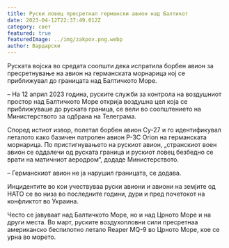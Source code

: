 ```yaml
---
title: Руски ловец пресретнал германски авион над Балтикот
date: 2023-04-12T22:37:49.012Z
category: свет
featured: true
featuredImage: ../img/zakpov.png.webp
author: Вардарски
---
```


Руската војска во средата соопшти дека испратила борбен авион за пресретнување на авион на германската морнарица кој се приближувал до границата над Балтичкото Море.

– На 12 април 2023 година, руските служби за контрола на воздушниот простор над Балтичкото Море открија воздушна цел која се приближуваше до руската граница, се вели во соопштението на Министерството за одбрана на Телеграма.

Според истиот извор, полетал борбен авион Су-27 и го идентификувал леталото како базичен патролен авион P-3C Orion на германската морнарица. По пристигнувањето на рускиот авион, „странскиот воен авион се оддалечи од руската граница и рускиот ловец безбедно се врати на матичниот аеродром“, додаде Министерството.

– Германскиот авион не ја нарушил границата, се додава.

Инцидентите во кои учествуваа руски авиони и авиони на земјите од НАТО се во низа во последните години, дури и пред почетокот на конфликтот во Украина.

Често се јавуваат над Балтичкото Море, но и над Црното Море и на други места. Во март, руските воздухопловни сили пресретнаа американско беспилотно летало Reaper MQ-9 во Црното Море, кое се урна во морето.
